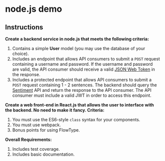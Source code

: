 # node.js demo

## Instructions

**Create a backend service in node.js that meets the following criteria:**

1. Contains a simple **User** model (you may use the database of your choice).
2. Includes an endpoint that allows API consumers to submit a `POST` request containing a username and password.  If the username and password are valid, the API consumer should receive a valid [JSON Web Token](https://jwt.io/) in the response.
3. Includes a protected endpoint that allows API consumers to submit a `POST` request containing 1 - 2 sentences.  The backend should query the [Sentiment](https://market.mashape.com/vivekn/sentiment-3) API and return the response to the API consumer.  The API consumer must include a valid JWT in order to access this endpoint.

**Create a web front-end in React.js that allows the user to interface with the backend.  No need to make it fancy.  Criteria:**

1. You must use the ES6-style `class` syntax for your components.
2. You must use webpack.
3. Bonus points for using FlowType.

**Overall Requirements:**

1. Includes test coverage.
2. Includes basic documentation.
